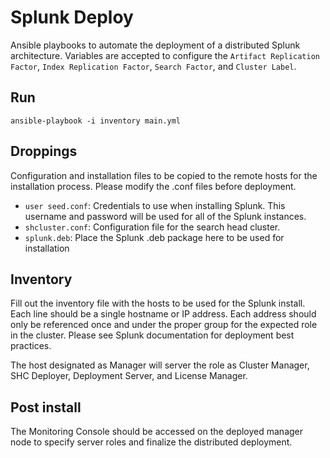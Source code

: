 # Splunk Deploy
Ansible playbooks to automate the deployment of a distributed Splunk architecture. Variables are accepted to configure the `Artifact Replication Factor`, `Index Replication Factor`, `Search Factor`, and `Cluster Label`.

## Run
`ansible-playbook -i inventory main.yml`

## Droppings
Configuration and installation files to be copied to the remote hosts for the installation process. Please modify the .conf files before deployment.

- `user seed.conf`: Credentials to use when installing Splunk. This username and password will be used for all of the Splunk instances.
- `shcluster.conf`: Configuration file for the search head cluster.
- `splunk.deb`: Place the Splunk .deb package here to be used for installation

## Inventory
Fill out the inventory file with the hosts to be used for the Splunk install. Each line should be a single hostname or IP address. Each address should only be referenced once and under the proper group for the expected role in the cluster. Please see Splunk documentation for deployment best practices.

The host designated as Manager will server the role as Cluster Manager, SHC Deployer, Deployment Server, and License Manager.

## Post install
The Monitoring Console should be accessed on the deployed manager node to specify server roles and finalize the distributed deployment.
